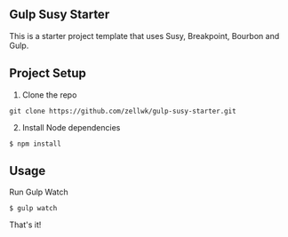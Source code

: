 ## Gulp Susy Starter 

This is a starter project template that uses Susy, Breakpoint, Bourbon and Gulp.

## Project Setup  

1. Clone the repo 

~~~
git clone https://github.com/zellwk/gulp-susy-starter.git
~~~

2. Install Node dependencies 

~~~
$ npm install
~~~


## Usage 

Run Gulp Watch

~~~
$ gulp watch
~~~

That's it!
